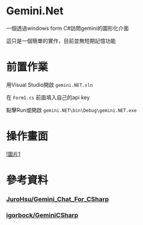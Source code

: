 # Gemini.Net
一個透過windows form C#訪問gemini的圖形化介面

這只是一個簡單的實作，目前並無短期記憶功能

# 前置作業
用Visual Studio開啟 `gemini.NET.sln` 

在 `Form1.cs` 前面填入自己的api key

點擊Run或開啟 `gemini.NET\bin\Debug\gemini.NET.exe`


# 操作畫面
[!圖片1](docs/img/1.png)

# 參考資料

### [JuroHsu/Gemini_Chat_For_CSharp](https://github.com/JuroHsu/Gemini_Chat_For_CSharp)

### [igorbock/GeminiCSharp](https://github.com/igorbock/GeminiCSharp)
